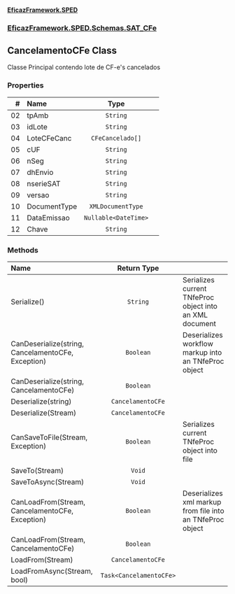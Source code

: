 #### [EficazFramework.SPED](EficazFrameworkSPED.md 'EficazFramework SPED')
### [EficazFramework.SPED.Schemas.SAT_CFe](EficazFramework.SPED.Schemas.SAT_CFe.md 'EficazFramework.SPED.Schemas.SAT_CFe')

## CancelamentoCFe Class

Classe Principal contendo lote de CF-e's cancelados
### Properties

| # | Name | Type | |
| ---: | :--- | :---: | :--- |
| 02 | tpAmb | `String` |  |
| 03 | idLote | `String` |  |
| 04 | LoteCFeCanc | `CFeCancelado[]` |  |
| 05 | cUF | `String` |  |
| 06 | nSeg | `String` |  |
| 07 | dhEnvio | `String` |  |
| 08 | nserieSAT | `String` |  |
| 09 | versao | `String` |  |
| 10 | DocumentType | `XMLDocumentType` |  |
| 11 | DataEmissao | `Nullable<DateTime>` |  |
| 12 | Chave | `String` |  |
### Methods

| Name | Return Type | |
| :--- | :---: | :--- |
| Serialize() | `String` | Serializes current TNfeProc object into an XML document |
| CanDeserialize(string, CancelamentoCFe, Exception) | `Boolean` | Deserializes workflow markup into an TNfeProc object |
| CanDeserialize(string, CancelamentoCFe) | `Boolean` |  |
| Deserialize(string) | `CancelamentoCFe` |  |
| Deserialize(Stream) | `CancelamentoCFe` |  |
| CanSaveToFile(Stream, Exception) | `Boolean` | Serializes current TNfeProc object into file |
| SaveTo(Stream) | `Void` |  |
| SaveToAsync(Stream) | `Void` |  |
| CanLoadFrom(Stream, CancelamentoCFe, Exception) | `Boolean` | Deserializes xml markup from file into an TNfeProc object |
| CanLoadFrom(Stream, CancelamentoCFe) | `Boolean` |  |
| LoadFrom(Stream) | `CancelamentoCFe` |  |
| LoadFromAsync(Stream, bool) | `Task<CancelamentoCFe>` |  |
